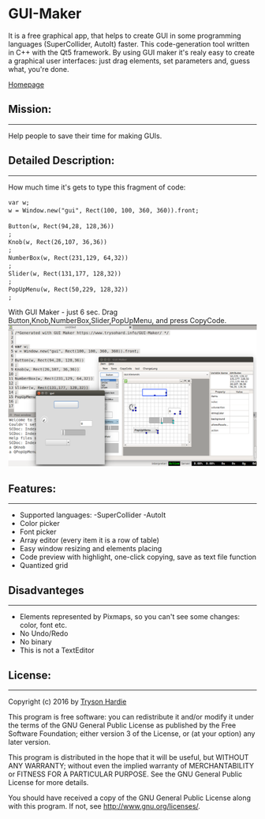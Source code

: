 # GUI-Maker

It is a free graphical app, that helps to create GUI in some programming languages (SuperCollider, AutoIt) faster. This code-generation tool written in C++ with the Qt5 framework.
By using GUI maker it's realy easy to create a graphical user interfaces: just drag elements, set parameters and, guess what, you're done.

[Homepage](https://www.trysohard.info/GUI-Maker/)<br>

## Mission:
***
Help people to save their time for making GUIs.


## Detailed Description:
***

How much time it's gets to type this fragment of code:

```SuperCollider
var w;
w = Window.new("gui", Rect(100, 100, 360, 360)).front;

Button(w, Rect(94,28, 128,36))
;
Knob(w, Rect(26,107, 36,36))
;
NumberBox(w, Rect(231,129, 64,32))
;
Slider(w, Rect(131,177, 128,32))
;
PopUpMenu(w, Rect(50,229, 128,32))
;
```

With GUI Maker - just 6 sec. Drag  Button,Knob,NumberBox,Slider,PopUpMenu, and press CopyCode.
![GUI_Maker Screenshot](src/data/screenshots/GUI_Maker_screenshot.png?raw=true)

## Features:
***

* Supported languages:
	-SuperCollider
	-AutoIt
* Color picker
* Font picker
* Array editor (every item it is a row of table)
* Easy window resizing and elements placing
* Code preview with highlight, one-click copying, save as text file function
* Quantized grid


## Disadvanteges
***
* Elements represented by Pixmaps, so you can't see some changes: color, font etc.
* No Undo/Redo
* No binary
* This is not a TextEditor


## License:
***
Copyright (c) 2016 by [Tryson Hardie](https://www.trysohard.info/)<br>

This program is free software: you can redistribute it and/or modify
it under the terms of the GNU General Public License as published by
the Free Software Foundation; either version 3 of the License, or
(at your option) any later version.

This program is distributed in the hope that it will be useful,
but WITHOUT ANY WARRANTY; without even the implied warranty of
MERCHANTABILITY or FITNESS FOR A PARTICULAR PURPOSE.  See the
GNU General Public License for more details.

You should have received a copy of the GNU General Public License
along with this program.  If not, see <http://www.gnu.org/licenses/>.


